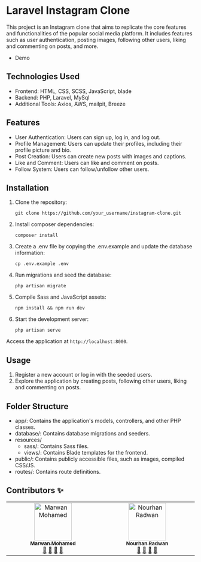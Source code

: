 # Laravel Instagram Clone

This project is an Instagram clone that aims to replicate the core features and functionalities of the popular social media platform. It includes features such as user authentication, posting images, following other users, liking and commenting on posts, and more.

- Demo

## Technologies Used

- Frontend: HTML, CSS, SCSS, JavaScript, blade
- Backend: PHP, Laravel, MySql
- Additional Tools: Axios, AWS, mailpit, Breeze

## Features

- User Authentication: Users can sign up, log in, and log out.
- Profile Management: Users can update their profiles, including their profile picture and bio.
- Post Creation: Users can create new posts with images and captions.
- Like and Comment: Users can like and comment on posts.
- Follow System: Users can follow/unfollow other users.

## Installation

1. Clone the repository:

    ```
    git clone https://github.com/your_username/instagram-clone.git 
    ```

2. Install composer dependencies:

    ```
    composer install 
    ```

3. Create a .env file by copying the .env.example and update the database information:

    ```
    cp .env.example .env 
    ```

4. Run migrations and seed the database:

    ```
    php artisan migrate
    ```

5. Compile Sass and JavaScript assets:

    ```
    npm install && npm run dev
    ```

6. Start the development server:

    ```
    php artisan serve
    ```

Access the application at `http://localhost:8000`.

## Usage

1. Register a new account or log in with the seeded users.
2. Explore the application by creating posts, following other users, liking and commenting on posts.


## Folder Structure

- app/: Contains the application's models, controllers, and other PHP classes.
- database/: Contains database migrations and seeders.
- resources/
    - sass/: Contains Sass files.
    - views/: Contains Blade templates for the frontend.
- public/: Contains publicly accessible files, such as images, compiled CSS/JS.
- routes/: Contains route definitions.

## Contributors ✨

<table>
  <tbody>
    <tr>
      <td align="center" valign="top" width="14.28%">
        <a href="https://github.com/marwan-mohamed12">
          <img src="https://avatars.githubusercontent.com/u/40841193?v=4" width="100px;" alt="Marwan Mohamed" /><br /><sub><b>Marwan Mohamed</b></sub>
        </a><br />
        <a href="#" title="Answering Questions">💬</a> 
        <a href="#" title="Documentation">📖</a> 
        <a href="#" title="Reviewed Pull Requests">👀</a> 
        <a href="#" title="Talks">📢</a>
      </td>
      <td align="center" valign="top" width="14.80%">
        <a href="https://github.com/NourhanRadwan145">
          <img src="https://avatars.githubusercontent.com/u/153069096?v=4" width="100px;" alt="Nourhan Radwan" /><br /><sub><b>Nourhan Radwan </b></sub>
        </a><br />
        <a href="#" title="Answering Questions">💬</a> 
        <a href="#" title="Documentation">📖</a> 
        <a href="#" title="Reviewed Pull Requests">👀</a> 
        <a href="#" title="Talks">📢</a>
      </td>
    </tr>
  </tbody>
</table>
